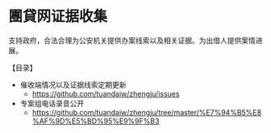 # 團貸网证据收集

支持政府，合法合理为公安机关提供办案线索以及相关证据。为出借人提供案情进展。

【目录】

- 催收端情况以及证据线索定期更新
  - https://github.com/tuandaiw/zhengju/issues
- 专案组电话录音公开
  - https://github.com/tuandaiw/zhengju/tree/master/%E7%94%B5%E8%AF%9D%E5%BD%95%E9%9F%B3

